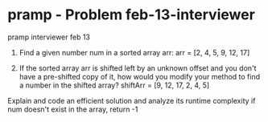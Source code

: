 # pramp - Problem feb-13-interviewer
pramp interviewer feb 13

1. Find a given number num in a sorted array arr:
arr = [2, 4, 5, 9, 12, 17] 

2. If the sorted array arr is shifted left by an unknown offset and you
don't have a pre-shifted copy of it, how would you modify your method to
find a number in the shifted array?
shiftArr = [9, 12, 17, 2, 4, 5]

Explain and code an efficient solution and analyze its runtime complexity
if num doesn't exist in the array, return -1

